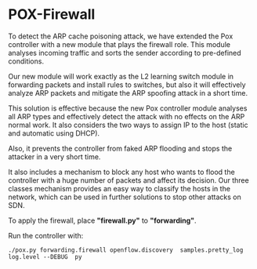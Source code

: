 # POX-Firewall

To detect the ARP cache poisoning attack, we have extended the Pox controller with a new module that plays the firewall role. This module analyses incoming traffic and sorts the sender according to pre-defined conditions.

Our new module will work exactly as the L2 learning switch module in forwarding packets and install rules to switches, but also it will effectively analyze ARP packets and mitigate the ARP spoofing attack in a short time.

This solution is effective because the new Pox controller module analyses all ARP types and effectively detect the attack with no effects on the ARP normal work. It also considers the two ways to assign IP to the host (static and automatic using DHCP). 

Also, it prevents the controller from faked ARP flooding and stops the attacker in a very short time. 

It also includes a mechanism to block any host who wants to flood the controller with a huge number of packets and affect its decision. Our three classes mechanism provides an easy way to classify the hosts in the network, which can be used in further solutions to stop other attacks on SDN.

To apply the firewall, place **"firewall.py"** to **"forwarding"**.

Run the controller with:

`./pox.py forwarding.firewall openflow.discovery  samples.pretty_log log.level --DEBUG  py`  
